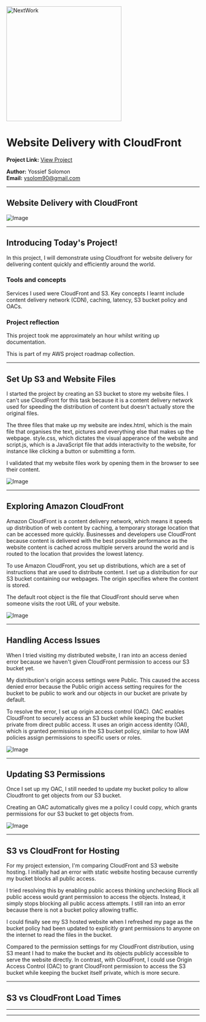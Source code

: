 <img src="https://cdn.prod.website-files.com/677c400686e724409a5a7409/6790ad949cf622dc8dcd9fe4_nextwork-logo-leather.svg" alt="NextWork" width="300" />

# Website Delivery with CloudFront

**Project Link:** [View Project](http://learn.nextwork.org/projects/aws-networks-cloudfront)

**Author:** Yossief Solomon  
**Email:** ysolom90@gmail.com

---

## Website Delivery with CloudFront

![Image](http://learn.nextwork.org/sparkling_violet_festive_wombat/uploads/aws-networks-cloudfront_1dddddwe)

---

## Introducing Today's Project!

In this project, I will demonstrate using Cloudfront for website delivery for delivering content quickly and efficiently around the world.

### Tools and concepts

Services I used were CloudFront and S3. Key concepts I learnt include content delivery network (CDN), caching, latency, S3 bucket policy and OACs. 

### Project reflection

This project took me approximately an hour whilst writing up documentation. 

This is part of my AWS project roadmap collection. 

---

## Set Up S3 and Website Files

I started the project by creating an S3 bucket to store my website files. I can't use CloudFront for this task because it is a content delivery network used for speeding the distribution of content but doesn't actually store the original files. 

The three files that make up my website are index.html, which is the main file that organises the text, pictures and everything else that makes up the webpage. style.css, which dictates the visual apperance of the website and script.js, which is a JavaScript file that adds interactivity to the website, for instance like clicking a button or submitting a form. 

I validated that my website files work by opening them in the browser to see their content.  

![Image](http://learn.nextwork.org/sparkling_violet_festive_wombat/uploads/aws-networks-cloudfront_qgo7wcd3)

---

## Exploring Amazon CloudFront

Amazon CloudFront is a content delivery network, which means it speeds up distribution of web content by caching, a temporary storage location that can be accessed more quickly. Businesses and developers use CloudFront because content is delivered with the best possible performance as the website content is cached across multiple servers around the world and is routed to the location that provides the lowest latency. 

To use Amazon CloudFront, you set up distributions, which are a set of instructions that are used to distribute content. I set up a distribution for our S3 bucket containing our webpages. The origin specifies where the content is stored. 

The default root object is the file that CloudFront should serve when someone visits the root URL of your website.

![Image](http://learn.nextwork.org/sparkling_violet_festive_wombat/uploads/aws-networks-cloudfront_qgo7wcdt)

---

## Handling Access Issues

When I tried visiting my distributed website, I ran into an access denied error because we haven't given CloudFront permission to access our S3 bucket yet.

My distribution's origin access settings were Public. This caused the access denied error because the Public origin access setting requires for the bucket to be public to work and our objects in our bucket are private by default. 

To resolve the error, I set up origin access control (OAC). OAC enables CloudFront to securely access an S3 bucket while keeping the bucket private from direct public access. It uses an origin access identity (OAI), which is granted permissions in the S3 bucket policy, similar to how IAM policies assign permissions to specific users or roles.

![Image](http://learn.nextwork.org/sparkling_violet_festive_wombat/uploads/aws-networks-cloudfront_egrhntyu)

---

## Updating S3 Permissions

Once I set up my OAC, I still needed to update my bucket policy to allow  Cloudfront to get objects from our S3 bucket. 

Creating an OAC automatically gives me a policy I could copy, which grants permissions for our S3 bucket to get objects from.

![Image](http://learn.nextwork.org/sparkling_violet_festive_wombat/uploads/aws-networks-cloudfront_eg98ntyu)

---

## S3 vs CloudFront for Hosting

For my project extension, I'm comparing CloudFront and S3 website hosting. I initially had an error with static website hosting because currently my bucket blocks all public access. 

I tried resolving this by enabling public access thinking unchecking Block all public access would grant permission to access the objects. Instead, it simply stops blocking all public access attempts. I still ran into an error because there is not a bucket policy allowing traffic. 

I could finally see my S3 hosted website when I refreshed my page as the bucket policy had been updated to explicitly grant permissions to anyone on the internet to read the files in the bucket.

Compared to the permission settings for my CloudFront distribution, using S3 meant I had to make the bucket and its objects publicly accessible to serve the website directly. In contrast, with CloudFront, I could use Origin Access Control (OAC) to grant CloudFront permission to access the S3 bucket while keeping the bucket itself private, which is more secure.

---

## S3 vs CloudFront Load Times

---

---
